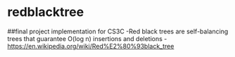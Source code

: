 # redblacktree
##final project implementation for CS3C
-Red black trees are self-balancing trees that guarantee O(log n) insertions and deletions
-https://en.wikipedia.org/wiki/Red%E2%80%93black_tree
